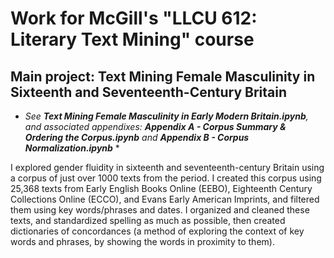 # Work for McGill's "LLCU 612: Literary Text Mining" course

## Main project: Text Mining Female Masculinity in Sixteenth and Seventeenth-Century Britain
* *See **Text Mining Female Masculinity in Early Modern Britain.ipynb**, and associated appendixes: **Appendix A - Corpus Summary & Ordering the Corpus.ipynb** and **Appendix B - Corpus Normalization.ipynb*** *

I explored gender fluidity in sixteenth and seventeenth-century Britain using a corpus of just over 1000 texts from the period. I created this corpus using 25,368 texts from Early English Books Online (EEBO), Eighteenth Century Collections Online (ECCO), and Evans Early American Imprints, and filtered them using key words/phrases and dates. I organized and cleaned these texts, and standardized spelling as much as possible, then created dictionaries of concordances (a method of exploring the context of key words and phrases, by showing the words in proximity to them).
